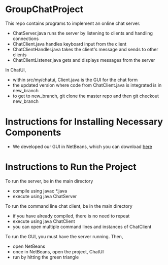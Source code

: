 # GroupChatProject

This repo contains programs to implement an online chat server.

* ChatServer.java runs the server by listening to clients and handling connections
* ChatClient.java handles keyboard input from the client
* ChatClientHandler.java takes the client's message and sends to other clients
* ChatClientListener.java gets and displays messages from the server


In ChatUI,
* within src/my/chatui, Client.java is the GUI for the chat form
* the updated version where code from ChatClient.java is integrated is in new_branch
* to get to new_branch, git clone the master repo and then git checkout new_branch

# Instructions for Installing Necessary Components
* We developed our GUI in NetBeans, which you can download [here](https://netbeans.org/downloads/)

# Instructions to Run the Project
To run the server, be in the main directory
* compile using javac *.java
* execute using java ChatServer

To run the command line chat client, be in the main directory
* if you have already compiled, there is no need to repeat
* execute using java ChatClient
* you can open multiple command lines and instances of ChatClient

To run the GUI, you must have the server running. Then,
* open NetBeans
* once in NetBeans, open the project, ChatUI
* run by hitting the green triangle
